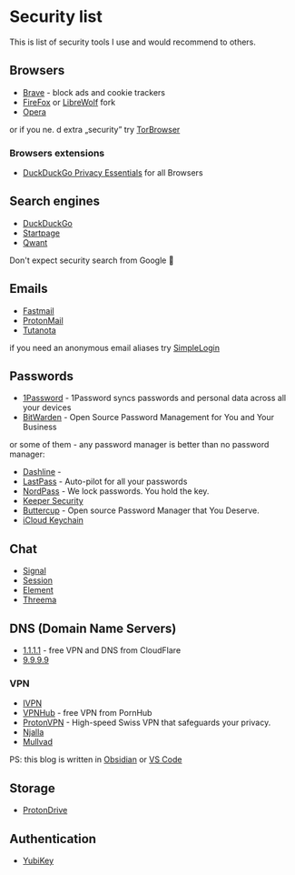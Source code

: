 # Security list
This is list of security tools I use and would recommend to others.

## Browsers
* [Brave](https://brave.com/download/)  - block ads and cookie trackers
* [FireFox](https://www.mozilla.org/cs/firefox/new/) or [LibreWolf](https://librewolf.net/) fork
* [Opera](https://www.opera.com/)

or if you ne. d extra „security” try [TorBrowser](https://www.torproject.org/download/)

### Browsers extensions
* [DuckDuckGo Privacy Essentials](https://duckduckgo.com/?q=DuckDuckGo+Privacy+Essentials) for all Browsers

## Search engines
* [DuckDuckGo](https://duckduckgo.com/)
* [Startpage](https://www.startpage.com/)
* [Qwant](https://www.qwant.com/)

Don't expect security search from Google 🫣

## Emails
* [Fastmail](https://www.fastmail.com/)
* [ProtonMail](https://proton.me/mail)
* [Tutanota](https://tutanota.com/cs/)

if you need an anonymous email aliases try [SimpleLogin](https://simplelogin.io/)

## Passwords
* [1Password](https://1password.com/) - 1Password syncs passwords and personal data across all your devices
* [BitWarden](https://bitwarden.com) - Open Source Password Management for You and Your Business

or some of them - any password manager is better than no password manager:

* [Dashline](https://www.dashlane.com/) -
* [LastPass](https://www.lastpass.com/) - Auto-pilot for all your passwords
* [NordPass](https://nordpass.com/) - We lock passwords. You hold the key.
* [Keeper Security](https://www.keepersecurity.com/)
* [Buttercup](https://buttercup.pw/) - Open source Password Manager that You Deserve.
* [iCloud Keychain](https://support.apple.com/en-us/HT204085) 

## Chat
* [Signal](https://signal.org/)
* [Session](https://getsession.org/)
* [Element](https://element.io/)
* [Threema](https://threema.ch/en)

## DNS (Domain Name Servers)
* [1.1.1.1](https://one.one.one.one/) - free VPN and DNS from CloudFlare
* [9.9.9.9](https://www.quad9.net/)

### VPN
* [IVPN](https://www.ivpn.net/)
* [VPNHub](https://www.vpnhub.com/) - free VPN from PornHub
* [ProtonVPN](https://protonvpn.com/) - High-speed Swiss VPN that safeguards your privacy.
* [Njalla](https://njal.la/)
* [Mullvad](https://mullvad.net/en/)

PS: this blog is written in [Obsidian](https://obsidian.md/) or [VS Code](https://)

## Storage
* [ProtonDrive](https://proton.me/drive) 

## Authentication
* [YubiKey](https://www.yubico.com/)